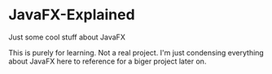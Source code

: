 # JavaFX-Explained
Just some cool stuff about JavaFX

This is purely for learning. Not a real project. I'm just condensing everything about JavaFX here to reference for a biger project later on.
